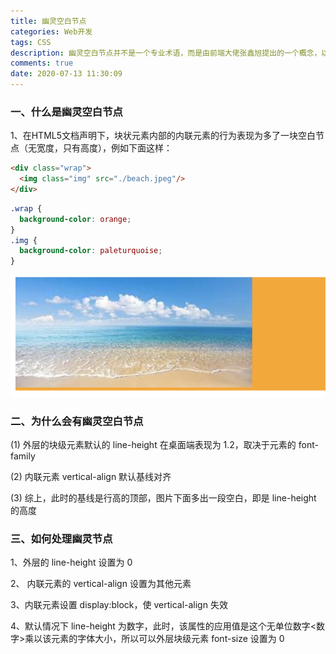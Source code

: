 ```yaml
---
title: 幽灵空白节点
categories: Web开发
tags: CSS 
description: 幽灵空白节点并不是一个专业术语，而是由前端大佬张鑫旭提出的一个概念，以下是我个人的一些理解
comments: true
date: 2020-07-13 11:30:09
---
```

### 一、什么是幽灵空白节点

1、在HTML5文档声明下，块状元素内部的内联元素的行为表现为多了一块空白节点（无宽度，只有高度），例如下面这样：

```html
<div class="wrap">
  <img class="img" src="./beach.jpeg"/>
</div>
```

```css
.wrap {
  background-color: orange;
}
.img {
  background-color: paleturquoise;
}
```

![幽灵空白节点示例](https://raw.githubusercontent.com/Canace22/Assets/main/images/ghost.png)

### 二、为什么会有幽灵空白节点

(1) 外层的块级元素默认的 line-height 在桌面端表现为 1.2，取决于元素的 font-family

(2) 内联元素 vertical-align 默认基线对齐

(3) 综上，此时的基线是行高的顶部，图片下面多出一段空白，即是 line-height 的高度

### 三、如何处理幽灵节点

1、外层的 line-height 设置为 0

2、 内联元素的 vertical-align 设置为其他元素

3、内联元素设置 display:block，使 vertical-align 失效

4、默认情况下 line-height 为数字，此时，该属性的应用值是这个无单位数字<数字>乘以该元素的字体大小，所以可以外层块级元素 font-size 设置为 0